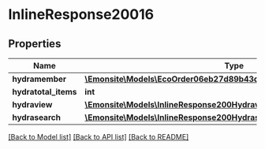 # InlineResponse20016

## Properties
Name | Type | Description | Notes
------------ | ------------- | ------------- | -------------
**hydramember** | [**\Emonsite\Models\EcoOrder06eb27d89b43dc4782ed8913cc65bcf1Jsonld[]**](EcoOrder06eb27d89b43dc4782ed8913cc65bcf1Jsonld.md) |  | 
**hydratotal_items** | **int** |  | [optional] 
**hydraview** | [**\Emonsite\Models\InlineResponse200Hydraview**](InlineResponse200Hydraview.md) |  | [optional] 
**hydrasearch** | [**\Emonsite\Models\InlineResponse200Hydrasearch**](InlineResponse200Hydrasearch.md) |  | [optional] 

[[Back to Model list]](../../README.md#documentation-for-models) [[Back to API list]](../../README.md#documentation-for-api-endpoints) [[Back to README]](../../README.md)

